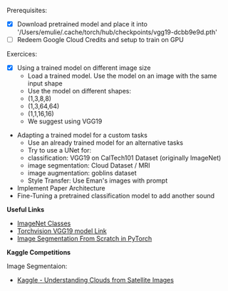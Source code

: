 Prerequisites:
- [X] Download pretrained model and place it into '/Users/emulie/.cache/torch/hub/checkpoints/vgg19-dcbb9e9d.pth'
- [ ] Redeem Google Cloud Credits and setup to train on GPU

Exercices:

- [X] Using a trained model on different image size
    * Load a trained model. Use the model on an image with the same input shape
    * Use the model on different shapes:
	+ (1,3,8,8)
	+ (1,3,64,64)
	+ (1,1,16,16)
    * We suggest using VGG19
- Adapting a trained model for a custom tasks
    * Use an already trained model for an alternative tasks
    * Try to use a UNet for:
	+ classification: VGG19 on CalTech101 Dataset (originally ImageNet)
	+ image segmentation: Cloud Dataset / MRI
	+ image augmentation: goblins dataset
	+ Style Transfer: Use Eman's images with prompt
- Implement Paper Architecture
- Fine-Tuning a pretrained classification model to add another sound

**Useful Links**

- [ImageNet Classes](https://deeplearning.cms.waikato.ac.nz/user-guide/class-maps/IMAGENET/)
- [Torchvision VGG19 model Link](https://download.pytorch.org/models/vgg19-dcbb9e9d.pth)
- [Image Segmentation From Scratch in PyTorch](https://www.kaggle.com/code/dhananjay3/image-segmentation-from-scratch-in-pytorch)

**Kaggle Competitions**

Image Segmentaion:
- [Kaggle - Understanding Clouds from Satellite Images](https://www.kaggle.com/competitions/understanding_cloud_organization/data)


